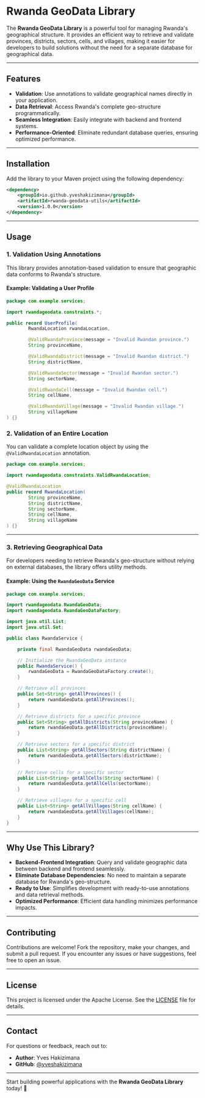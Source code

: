 # Rwanda GeoData Library

The **Rwanda GeoData Library** is a powerful tool for managing Rwanda's geographical structure. It provides an efficient way to retrieve and validate provinces, districts, sectors, cells, and villages, making it easier for developers to build solutions without the need for a separate database for geographical data.

---

## Features

- **Validation**: Use annotations to validate geographical names directly in your application.
- **Data Retrieval**: Access Rwanda's complete geo-structure programmatically.
- **Seamless Integration**: Easily integrate with backend and frontend systems.
- **Performance-Oriented**: Eliminate redundant database queries, ensuring optimized performance.

---

## Installation

Add the library to your Maven project using the following dependency:

```xml
<dependency>
    <groupId>io.github.yveshakizimana</groupId>
    <artifactId>rwanda-geodata-utils</artifactId>
    <version>1.0.0</version>
</dependency>
```

---

## Usage

### 1. **Validation Using Annotations**

This library provides annotation-based validation to ensure that geographic data conforms to Rwanda's structure.

#### Example: Validating a User Profile

```java
package com.example.services;

import rwandageodata.constraints.*;

public record UserProfile(
        RwandaLocation rwandaLocation,

        @ValidRwandaProvince(message = "Invalid Rwandan province.")
        String provinceName,

        @ValidRwandaDistrict(message = "Invalid Rwandan district.")
        String districtName,

        @ValidRwandaSector(message = "Invalid Rwandan sector.")
        String sectorName,

        @ValidRwandaCell(message = "Invalid Rwandan cell.")
        String cellName,

        @ValidRwandaVillage(message = "Invalid Rwandan village.")
        String villageName
) {}
```

### 2. **Validation of an Entire Location**

You can validate a complete location object by using the `@ValidRwandaLocation` annotation.

```java
package com.example.services;

import rwandageodata.constraints.ValidRwandaLocation;

@ValidRwandaLocation
public record RwandaLocation(
        String provinceName,
        String districtName,
        String sectorName,
        String cellName,
        String villageName
) {}
```

---

### 3. **Retrieving Geographical Data**

For developers needing to retrieve Rwanda's geo-structure without relying on external databases, the library offers utility methods.

#### Example: Using the `RwandaGeoData` Service

```java
package com.example.services;

import rwandageodata.RwandaGeoData;
import rwandageodata.RwandaGeoDataFactory;

import java.util.List;
import java.util.Set;

public class RwandaService {

    private final RwandaGeoData rwandaGeoData;

    // Initialize the RwandaGeoData instance
    public RwandaService() {
        rwandaGeoData = RwandaGeoDataFactory.create();
    }

    // Retrieve all provinces
    public Set<String> getAllProvinces() {
        return rwandaGeoData.getAllProvinces();
    }

    // Retrieve districts for a specific province
    public Set<String> getAllDistricts(String provinceName) {
        return rwandaGeoData.getAllDistricts(provinceName);
    }

    // Retrieve sectors for a specific district
    public List<String> getAllSectors(String districtName) {
        return rwandaGeoData.getAllSectors(districtName);
    }

    // Retrieve cells for a specific sector
    public List<String> getAllCells(String sectorName) {
        return rwandaGeoData.getAllCells(sectorName);
    }

    // Retrieve villages for a specific cell
    public List<String> getAllVillages(String cellName) {
        return rwandaGeoData.getAllVillages(cellName);
    }
}
```

---

## Why Use This Library?

- **Backend-Frontend Integration**: Query and validate geographic data between backend and frontend seamlessly.
- **Eliminate Database Dependencies**: No need to maintain a separate database for Rwanda's geo-structure.
- **Ready to Use**: Simplifies development with ready-to-use annotations and data retrieval methods.
- **Optimized Performance**: Efficient data handling minimizes performance impacts.

---

## Contributing

Contributions are welcome! Fork the repository, make your changes, and submit a pull request. If you encounter any issues or have suggestions, feel free to open an issue.

---

## License

This project is licensed under the Apache License. See the [LICENSE](LICENSE) file for details.

---

## Contact

For questions or feedback, reach out to:

- **Author**: Yves Hakizimana
- **GitHub**: [@yveshakizimana](https://github.com/yveshakizimana)

---

Start building powerful applications with the **Rwanda GeoData Library** today! 🎉
